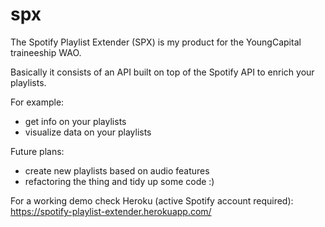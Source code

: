 # spx

The Spotify Playlist Extender (SPX) is my product for the YoungCapital traineeship WAO.

Basically it consists of an API built on top of the Spotify API to enrich your playlists.

For example:
- get info on your playlists
- visualize data on your playlists

Future plans:
- create new playlists based on audio features
- refactoring the thing and tidy up some code :)

For a working demo check Heroku (active Spotify account required): https://spotify-playlist-extender.herokuapp.com/